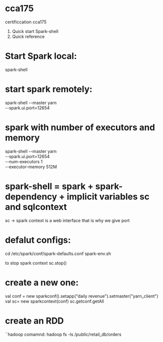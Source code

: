 # cca175
certificcation cca175


1. Quick start Spark-shell
2. Quick reference




# Start Spark local:
spark-shell

# start spark remotely:

spark-shell --master yarn \
  --spark.ui.port=12654
  
# spark with number of executors and memory
spark-shell --master yarn \
  --spark.ui.port=12654 \
  --num-executors 1 \
  --executor-memory 512M
  
  # spark-shell = spark + spark-dependency + implicit variables sc and sqlcontext
  
  sc  -> spark context is a web interface that is why we give port
  
  # defalut configs:
  
  cd /etc/spark/conf/spark-defaults.conf
  spark-env.sh
  
  to stop spark context
  sc.stop()
  
  # create a new one:
  val conf = new sparkconf().setapp("daily revenue").setmaster("yarn_client")
  val sc= new sparkcontext(conf)
  sc.getconf.getAll
  
# create an RDD
``hadoop comamnd:
hadoop fs -ls /public/retail_db/orders
